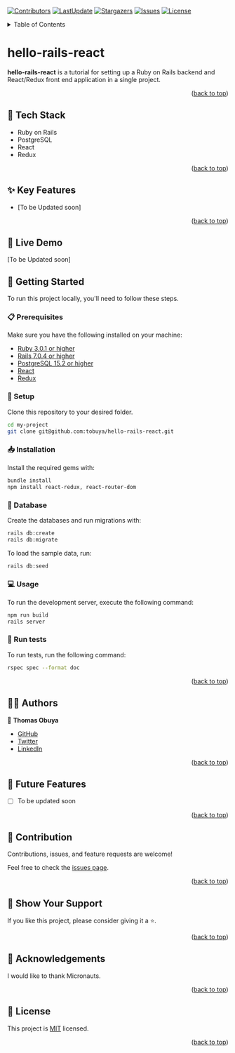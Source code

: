 <a name="readme-top"></a>
[![Contributors](https://img.shields.io/github/contributors/tobuya/hello-rails-react)](https://github.com/tobuya/hello-rails-react/graphs/contributors)
[![LastUpdate](https://img.shields.io/github/last-commit/tobuya/hello-rails-react)](https://github.com/tobuya/hello-rails-react/commits/dev)
[![Stargazers](https://img.shields.io/github/stars/tobuya/hello-rails-react)](https://github.com/tobuya/hello-rails-react/stargazers)
[![Issues](https://img.shields.io/github/issues/tobuya/hello-rails-react)](https://github.com/tobuya/hello-rails-react/issues)
[![License](https://img.shields.io/github/license/tobuya/hello-rails-react)](https://github.com/tobuya/hello-rails-react/blob/main/LICENSE)

<details>
<summary>Table of Contents</summary>

- [🪙 Budget Tracker](#-hello-rails-react)
  - [🧰 Tech Stack  ](#-tech-stack--)
  - [✨ Key Features  ](#-key-features--)
  - [🚀 Live Demo](#-live-demo--)
  - [📘 Getting Started  ](#-getting-started--)
    - [📋 Prerequisites](#-prerequisites)
    - [📂 Setup](#-setup)
    - [📥 Installation](#-installation)
    - [💾 Database](#-database)
    - [💻 Usage](#-usage)
    - [🧪 Run tests](#-run-tests)
  - [👨‍🚀 Authors  ](#-authors--)
  - [🎯 Future Features  ](#-future-features--)
  - [🤝 Contribution  ](#-contribution--)
  - [💖 Show Your Support  ](#-show-your-support--)
  - [🙏 Acknowledgements](#-acknowledgements)
  - [📜 License ](#-license-)
</details>

# hello-rails-react

**hello-rails-react** is a tutorial for setting up a Ruby on Rails backend and React/Redux front end application in a single project.

<p align="right">(<a href="#readme-top">back to top</a>)</p>

## 🧰 Tech Stack  <a name="tech-stack"></a>
- Ruby on Rails
- PostgreSQL
- React
- Redux

<p align="right">(<a href="#readme-top">back to top</a>)</p>

## ✨ Key Features  <a name="key-features"></a>
- [To be Updated soon]

<p align="right">(<a href="#readme-top">back to top</a>)</p>

## 🚀 Live Demo <a name="live-demo"></a>

 [To be Updated soon]

## 📘 Getting Started  <a name="getting-started"></a>

To run this project locally, you'll need to follow these steps.

### 📋 Prerequisites

Make sure you have the following installed on your machine:
- [Ruby 3.0.1 or higher](https://www.ruby-lang.org/en/)
- [Rails 7.0.4 or higher](https://rubyonrails.org/)
- [PostgreSQL 15.2 or higher](https://www.postgresql.org/)
- [React](https://legacy.reactjs.org/)
- [Redux](https://redux.js.org/)

### 📂 Setup

Clone this repository to your desired folder.

```sh
cd my-project
git clone git@github.com:tobuya/hello-rails-react.git
```

### 📥 Installation

Install the required gems with:

```sh
bundle install
npm install react-redux, react-router-dom
```

### 💾 Database

Create the databases and run migrations with:

```sh
rails db:create
rails db:migrate
```

To load the sample data, run:

```sh
rails db:seed
```

### 💻 Usage

To run the development server, execute the following command:

```sh
npm run build
rails server
```

### 🧪 Run tests

To run tests, run the following command:

```sh
rspec spec --format doc
```

<p align="right">(<a href="#readme-top">back to top</a>)</p>

## 👨‍🚀 Authors  <a name="author"></a>

👤 **Thomas Obuya**

- [GitHub](https://github.com/tobuya)
- [Twitter](https://twitter.com/MullerTheGreat1)
- [LinkedIn](https://linkedin.com/in/tobuya)


<p align="right">(<a href="#readme-top">back to top</a>)</p>

## 🎯 Future Features  <a name="future-features"></a>

- [ ] To be updated soon

<p align="right">(<a href="#readme-top">back to top</a>)</p>

## 🤝 Contribution  <a name="contribution"></a>

Contributions, issues, and feature requests are welcome!

Feel free to check the [issues page](https://github.com/tobuya/hello-rails-react/issues).

<p align="right">(<a href="#readme-top">back to top</a>)</p>

## 💖 Show Your Support  <a name="support"></a>

If you like this project, please consider giving it a ⭐.

<p align="right">(<a href="#readme-top">back to top</a>)</p>

## 🙏 Acknowledgements

I would like to thank Micronauts.

<p align="right">(<a href="#readme-top">back to top</a>)</p>

## 📜 License <a name="license"></a>

This project is [MIT](./LICENSE) licensed.

<p align="right">(<a href="#readme-top">back to top</a>)</p>
